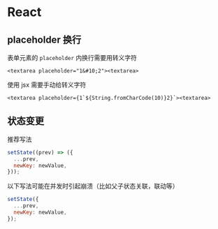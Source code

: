 # React

## placeholder 换行

表单元素的 `placeholder` 内换行需要用转义字符

```tsx
<textarea placeholder="1&#10;2"><textarea>
```

使用 jsx 需要手动给转义字符

```tsx
<textarea placeholder={1`${String.fromCharCode(10)}2}`><textarea>
```

## 状态变更

推荐写法

```js
setState((prev) => ({
  ...prev,
  newKey: newValue,
}));
```

以下写法可能在并发时引起崩溃（比如父子状态关联，联动等）

```js
setState({
  ...prev,
  newKey: newValue,
});
```
